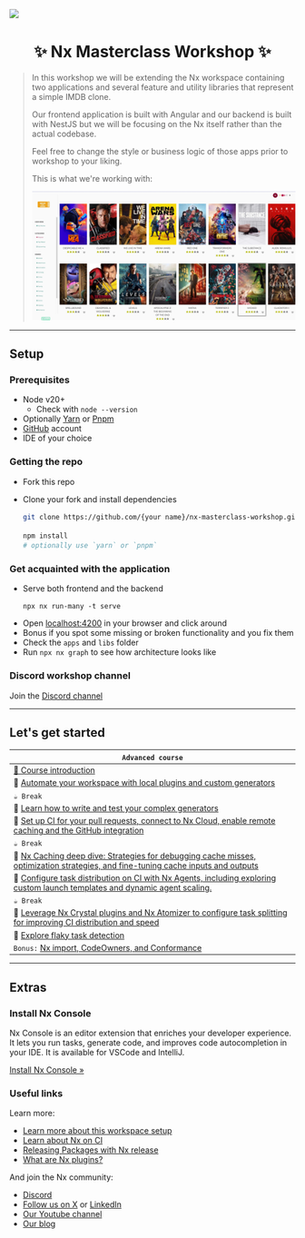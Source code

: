 <a alt="Nx logo" href="https://nx.dev" target="_blank" rel="noreferrer"><img src="https://raw.githubusercontent.com/nrwl/nx/master/images/nx-logo.png" width="100"></a>

<h1 align="center">✨ Nx Masterclass Workshop ✨ </h2>

> In this workshop we will be extending the Nx workspace containing two applications and several feature and utility libraries that represent a simple IMDB clone.
>
> Our frontend application is built with Angular and our backend is built with NestJS but we will be focusing on the Nx itself rather than the actual codebase.
>
> Feel free to change the style or business logic of those apps prior to workshop to your liking.
>
> This is what we're working with:
>
> <img src="exercises/assets/movie-app.webp" alt="Movies app">

---

## Setup

### Prerequisites

- Node v20+
  - Check with `node --version`
- Optionally [Yarn](https://yarnpkg.com/) or [Pnpm](https://pnpm.io/)
- [GitHub](https://github.com/) account
- IDE of your choice

### Getting the repo

- Fork this repo
- Clone your fork and install dependencies

  ```bash
  git clone https://github.com/{your name}/nx-masterclass-workshop.git

  npm install
  # optionally use `yarn` or `pnpm`
  ```

### Get acquainted with the application

- Serve both frontend and the backend
  ```
  npx nx run-many -t serve
  ```
- Open [localhost:4200](http://localhost:4200) in your browser and click around
- Bonus if you spot some missing or broken functionality and you fix them
- Check the `apps` and `libs` folder
- Run `npx nx graph` to see how architecture looks like

### Discord workshop channel

Join the [Discord channel](https://discord.gg/xr95Aap5)

---

## Let's get started

| `Advanced course`                                                                                                                                                              |
| ------------------------------------------------------------------------------------------------------------------------------------------------------------------------------ |
| [📖 Course introduction](./exercises/advanced/advanced-intro.md)                                                                                                               |
| 📖 [Automate your workspace with local plugins and custom generators](./exercises/advanced/custom-plugins.md)                                                                  |
| `☕ Break`                                                                                                                                                                     |
| 📖 [Learn how to write and test your complex generators](./exercises/advanced/complex-generators.md)                                                                           |
| 📖 [Set up CI for your pull requests, connect to Nx Cloud, enable remote caching and the GitHub integration](./exercises/advanced/setup-ci-and-connect-nx-cloud.md)            |
| `☕ Break`                                                                                                                                                                     |
| 📖 [Nx Caching deep dive: Strategies for debugging cache misses, optimization strategies, and fine-tuning cache inputs and outputs](./exercises/advanced/caching-deep-dive.md) |
| 📖 [Configure task distribution on CI with Nx Agents, including exploring custom launch templates and dynamic agent scaling.](./exercises/advanced/nx-agents.md)               |
| `☕ Break`                                                                                                                                                                     |
| 📖 [Leverage Nx Crystal plugins and Nx Atomizer to configure task splitting for improving CI distribution and speed](./exercises/advanced/atomizer.md)                         |
| 📖 [Explore flaky task detection](./exercises/advanced/flaky-tasks.md)                                                                                                         |
| `Bonus:` [Nx import, CodeOwners, and Conformance](./exercises/advanced/bonus.md)                                                                                               |

---

## Extras

### Install Nx Console

Nx Console is an editor extension that enriches your developer experience. It lets you run tasks, generate code, and improves code autocompletion in your IDE. It is available for VSCode and IntelliJ.

[Install Nx Console &raquo;](https://nx.dev/getting-started/editor-setup?utm_source=nx_project&utm_medium=readme&utm_campaign=nx_projects)

### Useful links

Learn more:

- [Learn more about this workspace setup](https://nx.dev/getting-started/tutorials/angular-monorepo-tutorial?utm_source=nx_project&utm_medium=readme&utm_campaign=nx_projects)
- [Learn about Nx on CI](https://nx.dev/ci/intro/ci-with-nx?utm_source=nx_project&utm_medium=readme&utm_campaign=nx_projects)
- [Releasing Packages with Nx release](https://nx.dev/features/manage-releases?utm_source=nx_project&utm_medium=readme&utm_campaign=nx_projects)
- [What are Nx plugins?](https://nx.dev/concepts/nx-plugins?utm_source=nx_project&utm_medium=readme&utm_campaign=nx_projects)

And join the Nx community:

- [Discord](https://go.nx.dev/community)
- [Follow us on X](https://twitter.com/nxdevtools) or [LinkedIn](https://www.linkedin.com/company/nrwl)
- [Our Youtube channel](https://www.youtube.com/@nxdevtools)
- [Our blog](https://nx.dev/blog?utm_source=nx_project&utm_medium=readme&utm_campaign=nx_projects)
